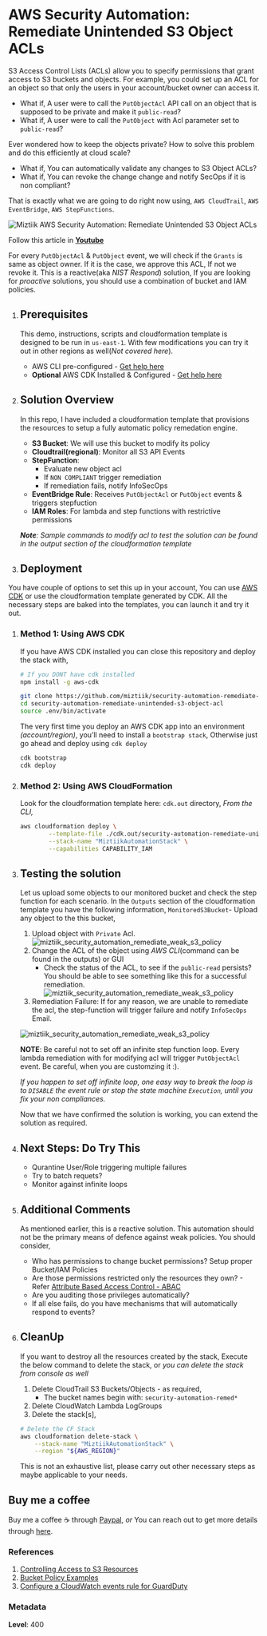# AWS Security Automation: Remediate Unintended S3 Object ACLs

 S3 Access Control Lists (ACLs) allow you to specify permissions that grant access to S3 buckets and objects. For example, you could set up an ACL for an object so that only the users in your account/bucket owner can access it.

- What if, A user were to call the `PutObjectAcl` API call on an object that is supposed to be private and make it `public-read`?
- What if, A user were to call the `PutObject` with Acl parameter set to `public-read`?

Ever wondered how to keep the objects private? How to solve this problem and do this efficiently at cloud scale?

- What if, You can automatically validate any changes to S3 Object ACLs?
- What if, You can revoke the change change and notify SecOps if it is non compliant?

That is exactly what we are going to do right now using, `AWS CloudTrail`, `AWS EventBridge`, `AWS StepFunctions`.

  ![Miztiik AWS Security Automation: Remediate Unintended S3 Object ACLs](images/miztiik_security_automation_remediate_object_acl_architecture.png)

  Follow this article in **[Youtube](https://www.youtube.com/c/ValaxyTechnologies)**

  For every `PutObjectAcl` & `PutObject` event, we will check if the `Grants` is same as object owner. If it is the case, we approve this ACL, If not we revoke it. This is a reactive(aka _NIST Respond_) solution, If you are looking for _proactive_ solutions, you should use a combination of bucket and IAM policies.

1. ## Prerequisites

    This demo, instructions, scripts and cloudformation template is designed to be run in `us-east-1`. With few modifications you can try it out in other regions as well(_Not covered here_).

    - AWS CLI pre-configured - [Get help here](https://youtu.be/TPyyfmQte0U)
    - **Optional** AWS CDK Installed & Configured - [Get help here](https://www.youtube.com/watch?v=MKwxpszw0Rc)

1. ## Solution Overview

    In this repo, I have included a cloudformation template that provisions the resources to setup a fully automatic policy remedation engine.

    - **S3 Bucket**: We will use this bucket to modify its policy
    - **Cloudtrail(regional)**: Monitor all S3 API Events
    - **StepFunction**:
        - Evaluate new object acl
        - If `NON COMPLIANT` trigger remediation
        - If remediation fails, notify InfoSecOps
    - **EventBridge Rule**: Receives `PutObjectAcl` or `PutObject` events & triggers stepfuction
    - **IAM Roles**: For lambda and step functions with restrictive permissions

    _**Note**: Sample commands to modify acl to test the solution can be found in the output section of the cloudformation template_

1. ## Deployment

  You have couple of options to set this up in your account, You can use [AWS CDK](https://www.youtube.com/watch?v=MKwxpszw0Rc) or use the cloudformation template generated by CDK. All the necessary steps are baked into the templates, you can launch it and try it out.

  1. ### Method 1: Using AWS CDK

      If you have AWS CDK installed you can close this repository and deploy the stack with,

        ```sh
        # If you DONT have cdk installed
        npm install -g aws-cdk

        git clone https://github.com/miztiik/security-automation-remediate-unintended-s3-object-acl.git
        cd security-automation-remediate-unintended-s3-object-acl
        source .env/bin/activate
        ```

      The very first time you deploy an AWS CDK app into an environment _(account/region)_, you’ll need to install a `bootstrap stack`, Otherwise just go ahead and deploy using `cdk deploy`

        ```sh
        cdk bootstrap
        cdk deploy
        ```

  1. ### Method 2: Using AWS CloudFormation

      Look for the cloudformation template here: `cdk.out` directory, _From the CLI,_

        ```sh
        aws cloudformation deploy \
                --template-file ./cdk.out/security-automation-remediate-unintended-s3-object-acl.template.json \
                --stack-name "MiztiikAutomationStack" \
                --capabilities CAPABILITY_IAM
        ```

1. ## Testing the solution

    Let us upload some objects to our monitored bucket and check the step function for each scenario. In the `Outputs` section of the cloudformation template you have the following information, `MonitoredS3Bucket`- Upload any object to the this bucket,

    1. Upload object with `Private` Acl.
    ![miztiik_security_automation_remediate_weak_s3_policy](images/miztiik_security_automation_remediate_object_acl_private_00.png)
    1. Change the ACL of the object using _AWS CLI_(command can be found in the outputs) or GUI
        - Check the status of the ACL, to see if the `public-read` persists?
    You should be able to see something like this for a successful remediation.
    ![miztiik_security_automation_remediate_weak_s3_policy](images/miztiik_security_automation_remediate_object_acl_success_00.png)
    1. Remediation Failure: If for any reason, we are unable to remediate the acl, the step-function will trigger failure and notify `InfoSecOps` Email.


    ![miztiik_security_automation_remediate_weak_s3_policy](images/miztiik_security_automation_remediate_object_acl_failure_00.png)

    **NOTE**: Be careful not to set off an infinite step function loop. Every lambda remediation with for modifying acl will trigger `PutObjectAcl` event. Be careful, when you are customzing it :).

    _If you happen to set off infinite loop, one easy way to break the loop is to `DISABLE` the event rule or stop the state machine `Execution`, until you fix your non compliances._

    Now that we have confirmed the solution is working, you can extend the solution as required.

1. ## Next Steps: Do Try This

    - Qurantine User/Role triggering multiple failures
    - Try to batch requets?
    - Monitor against infinite loops

1. ## Additional Comments

    As mentioned earlier, this is a reactive solution. This automation should not be the primary means of defence against weak policies. You should consider,

    - Who has permissions to change bucket permissions? Setup proper Bucket/IAM Policies
    - Are those permissions restricted only the resources they own? - Refer [Attribute Based Access Control - ABAC](https://github.com/miztiik/dev-sec-ops/tree/master/s3-restrict-object-access-based-on-tags-abac)
    - Are you auditing those privileges automatically?
    - If all else fails, do you have mechanisms that will automatically respond to events?

1. ## CleanUp

    If you want to destroy all the resources created by the stack, Execute the below command to delete the stack, or _you can delete the stack from console as well_

    1. Delete CloudTrail S3 Buckets/Objects - as required,
        - The bucket names begin with:  `security-automation-remed*`
    1. Delete CloudWatch Lambda LogGroups
    1. Delete the stack[s],

    ```bash
    # Delete the CF Stack
    aws cloudformation delete-stack \
        --stack-name "MiztiikAutomationStack" \
        --region "${AWS_REGION}"
    ```

    This is not an exhaustive list, please carry out other necessary steps as maybe applicable to your needs.

## Buy me a coffee

Buy me a coffee ☕ through [Paypal](https://paypal.me/valaxy), _or_ You can reach out to get more details through [here](https://youtube.com/c/valaxytechnologies/about).

### References

1. [Controlling Access to S3 Resources](https://aws.amazon.com/blogs/security/iam-policies-and-bucket-policies-and-acls-oh-my-controlling-access-to-s3-resources/)
1. [Bucket Policy Examples](https://docs.aws.amazon.com/AmazonS3/latest/dev//example-bucket-policies.html)
1. [Configure a CloudWatch events rule for GuardDuty](https://aws.amazon.com/premiumsupport/knowledge-center/guardduty-cloudwatch-sns-rule/)

### Metadata

**Level**: 400
